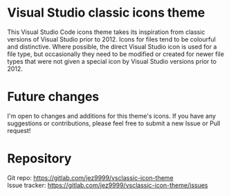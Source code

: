 # Visual Studio classic icons theme

This Visual Studio Code icons theme takes its inspiration from classic versions of Visual Studio prior to 2012.  Icons for files tend to be colourful and distinctive.  Where possible, the direct Visual Studio icon is used for a file type, but occasionally they need to be modified or created for newer file types that were not given a special icon by Visual Studio versions prior to 2012.

# Future changes

I'm open to changes and additions for this theme's icons.  If you have any suggestions or contributions, please feel free to submit a new Issue or Pull request!

# Repository

Git repo: https://gitlab.com/jez9999/vsclassic-icon-theme  
Issue tracker: https://gitlab.com/jez9999/vsclassic-icon-theme/issues
